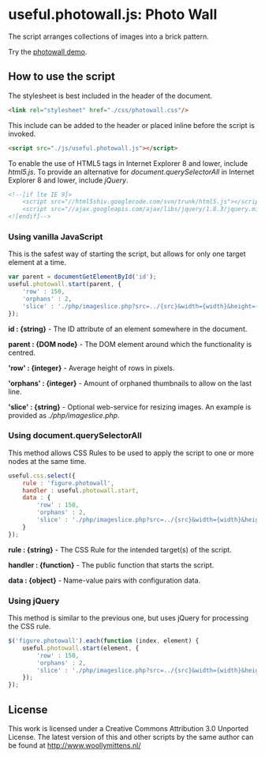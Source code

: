 # useful.photowall.js: Photo Wall

The script arranges collections of images into a brick pattern.

Try the <a href="http://www.woollymittens.nl/useful/default.php?url=photowall">photowall demo</a>.

## How to use the script

The stylesheet is best included in the header of the document.

```html
<link rel="stylesheet" href="./css/photowall.css"/>
```

This include can be added to the header or placed inline before the script is invoked.

```html
<script src="./js/useful.photowall.js"></script>
```

To enable the use of HTML5 tags in Internet Explorer 8 and lower, include *html5.js*. To provide an alternative for *document.querySelectorAll* in Internet Explorer 8 and lower, include *jQuery*.

```html
<!--[if lte IE 9]>
	<script src="//html5shiv.googlecode.com/svn/trunk/html5.js"></script>
	<script src="//ajax.googleapis.com/ajax/libs/jquery/1.8.3/jquery.min.js"></script>
<![endif]-->
```

### Using vanilla JavaScript

This is the safest way of starting the script, but allows for only one target element at a time.

```javascript
var parent = documentGetElementById('id');
useful.photowall.start(parent, {
	'row' : 150,
	'orphans' : 2,
	'slice' : './php/imageslice.php?src=../{src}&width={width}&height={height}'
});
```

**id : {string}** - The ID attribute of an element somewhere in the document.

**parent : {DOM node}** - The DOM element around which the functionality is centred.

**'row' : {integer}** - Average height of rows in pixels.

**'orphans' : {integer}** - Amount of orphaned thumbnails to allow on the last line.

**'slice' : {string}** - Optional web-service for resizing images. An example is provided as *./php/imageslice.php*.

### Using document.querySelectorAll

This method allows CSS Rules to be used to apply the script to one or more nodes at the same time.

```javascript
useful.css.select({
	rule : 'figure.photowall',
	handler : useful.photowall.start,
	data : {
		'row' : 150,
		'orphans' : 2,
		'slice' : './php/imageslice.php?src=../{src}&width={width}&height={height}'
	}
});
```

**rule : {string}** - The CSS Rule for the intended target(s) of the script.

**handler : {function}** - The public function that starts the script.

**data : {object}** - Name-value pairs with configuration data.

### Using jQuery

This method is similar to the previous one, but uses jQuery for processing the CSS rule.

```javascript
$('figure.photowall').each(function (index, element) {
	useful.photowall.start(element, {
		'row' : 150,
		'orphans' : 2,
		'slice' : './php/imageslice.php?src=../{src}&width={width}&height={height}'
	});
});
```

## License
This work is licensed under a Creative Commons Attribution 3.0 Unported License. The latest version of this and other scripts by the same author can be found at http://www.woollymittens.nl/
